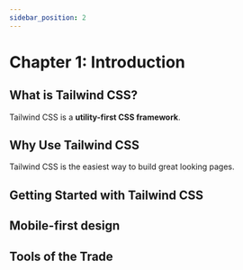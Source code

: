```yaml
---
sidebar_position: 2
---
```


# Chapter 1: Introduction

## What is Tailwind CSS?

Tailwind CSS is a **utility-first CSS framework**.

## Why Use Tailwind CSS

Tailwind CSS is the easiest way to build great looking pages.

## Getting Started with Tailwind CSS

## Mobile-first design

## Tools of the Trade
